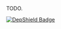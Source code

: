 TODO.

[![DepShield Badge](https://depshield.sonatype.org/badges/mountaniol/mighty_papa/depshield.svg)](https://depshield.github.io)
